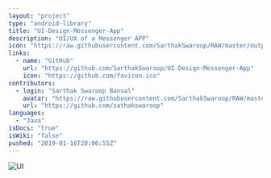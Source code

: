 ```yaml
---
layout: "project"
type: "android-library"
title: "UI-Design-Messenger-App"
description: "UI/UX of a Messenger APP"
icon: "https://raw.githubusercontent.com/SarthakSwaroop/RAW/master/output-onlinepngtools%20(6).png"
links: 
  - name: "GitHub"
    url: "https://github.com/SarthakSwaroop/UI-Design-Messenger-App"
    icon: "https://github.com/favicon.ico"
contributors: 
  - login: "Sarthak Swaroop Bansal"
    avatar: "https://raw.githubusercontent.com/SarthakSwaroop/RAW/master/mee.jpg"
    url: "https://github.com/sathakswaroop"
languages: 
  - "Java"
isDocs: "true"
isWiki: "false"
pushed: "2019-01-16T20:06:55Z"
---
```



![UI](https://raw.githubusercontent.com/SarthakSwaroop/RAW/master/Screen%20Shot%202019-10-27%20at%202.15.51%20AM.png) 


